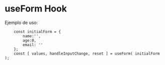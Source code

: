 # useForm Hook

Ejemplo de uso: 
```
    const initialForm = {
        name:'',
        age:0,
        email: ''
    };
    const [ values, handleInputChange, reset ] = useForm( initialForm );
```
